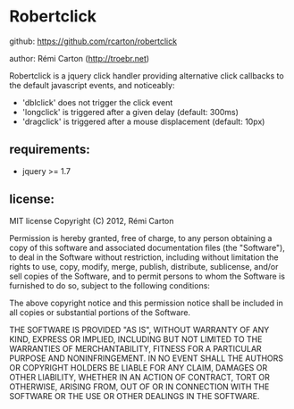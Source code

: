 

  Robertclick
================

github: https://github.com/rcarton/robertclick

author: Rémi Carton (http://troebr.net)

Robertclick is a jquery click handler providing alternative click callbacks
to the default javascript events, and noticeably:

 - 'dblclick' does not trigger the click event
 - 'longclick' is triggered after a given delay (default: 300ms)
 - 'dragclick' is triggered after a mouse displacement (default: 10px)

requirements:
--------------
 - jquery >= 1.7
 
 
license: 
----------
  
  MIT license
  Copyright (C) 2012, Rémi Carton

  Permission is hereby granted, free of charge, to any person obtaining a copy of this
  software and associated documentation files (the "Software"), to deal in the Software
  without restriction, including without limitation the rights to use, copy, modify, 
  merge, publish, distribute, sublicense, and/or sell copies of the Software, and to 
  permit persons to whom the Software is furnished to do so, subject to the following conditions:

  The above copyright notice and this permission notice shall be included in all copies
  or substantial portions of the Software.

  THE SOFTWARE IS PROVIDED "AS IS", WITHOUT WARRANTY OF ANY KIND, EXPRESS OR IMPLIED,
  INCLUDING BUT NOT LIMITED TO THE WARRANTIES OF MERCHANTABILITY, FITNESS FOR A PARTICULAR
  PURPOSE AND NONINFRINGEMENT. IN NO EVENT SHALL THE AUTHORS OR COPYRIGHT HOLDERS BE LIABLE
  FOR ANY CLAIM, DAMAGES OR OTHER LIABILITY, WHETHER IN AN ACTION OF CONTRACT, TORT OR 
  OTHERWISE, ARISING FROM, OUT OF OR IN CONNECTION WITH THE SOFTWARE OR THE USE OR OTHER 
  DEALINGS IN THE SOFTWARE.
